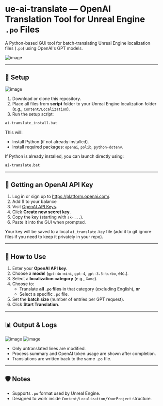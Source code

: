 # ue-ai-translate — OpenAI Translation Tool for Unreal Engine `.po` Files

A Python-based GUI tool for batch-translating Unreal Engine localization files (`.po`) using OpenAI's GPT models.

![image](https://github.com/user-attachments/assets/2b2de679-55f6-48eb-9a08-40f8e835859a)


---

## 📁 Setup
![image](https://github.com/user-attachments/assets/8a63d777-1e29-4b78-8dc2-33c6cf75d358)

1. Download or clone this repository.
2. Place all files from **script** folder to your Unreal Engine localization folder (e.g., `Content/Localization`).
3. Run the setup script:

```bat
ai-translate_install.bat
```

This will:
- Install Python (if not already installed).
- Install required packages: `openai`, `polib`, `python-dotenv`.

If Python is already installed, you can launch directly using:

```bat
ai-translate.bat
```

---

## 🔑 Getting an OpenAI API Key

1. Log in or sign up to https://platform.openai.com/.
2. Add $ to your balance
3. Visit [OpenAI API Keys](https://platform.openai.com/account/api-keys).
4. Click **Create new secret key**.
5. Copy the key (starting with `sk-...`).
6. Paste it into the GUI when prompted.

Your key will be saved to a local `ai_translate.key` file (add it to git ignore files if you need to keep it privately in your repo).

---

## 🚀 How to Use

1. Enter your **OpenAI API key**.
2. Choose a **model** (`gpt-4o-mini`, `gpt-4`, `gpt-3.5-turbo`, etc.).
3. Select a **localization category** (e.g., `Game`).
4. Choose to:
   - Translate **all `.po` files** in that category (excluding English), **or**
   - Select a specific `.po` file.
5. Set the **batch size** (number of entries per GPT request).
6. Click **Start Translation**.

---

## 📊 Output & Logs

![image](https://github.com/user-attachments/assets/fed00989-f572-457c-9d39-d87bc6cbd4a8)
![image](https://github.com/user-attachments/assets/3304f916-5467-440a-9bcf-0b9ec095bfff)

- Only untranslated lines are modified.
- Process summary and OpenAI token usage are shown after completion.
- Translations are written back to the same `.po` file.

---

## 🛡️ Notes

- Supports `.po` format used by Unreal Engine.
- Designed to work inside `Content/Localization/YourProject` structure.
